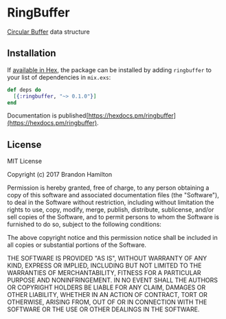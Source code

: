 # RingBuffer

[Circular Buffer](https://en.wikipedia.org/wiki/Circular_buffer) data structure

## Installation

If [available in Hex](https://hex.pm/docs/publish), the package can be installed
by adding `ringbuffer` to your list of dependencies in `mix.exs`:

```elixir
def deps do
  [{:ringbuffer, "~> 0.1.0"}]
end
```

Documentation is published[https://hexdocs.pm/ringbuffer](https://hexdocs.pm/ringbuffer).

## License

MIT License

Copyright (c) 2017 Brandon Hamilton

Permission is hereby granted, free of charge, to any person obtaining a copy
of this software and associated documentation files (the "Software"), to deal
in the Software without restriction, including without limitation the rights
to use, copy, modify, merge, publish, distribute, sublicense, and/or sell
copies of the Software, and to permit persons to whom the Software is
furnished to do so, subject to the following conditions:

The above copyright notice and this permission notice shall be included in all
copies or substantial portions of the Software.

THE SOFTWARE IS PROVIDED "AS IS", WITHOUT WARRANTY OF ANY KIND, EXPRESS OR
IMPLIED, INCLUDING BUT NOT LIMITED TO THE WARRANTIES OF MERCHANTABILITY,
FITNESS FOR A PARTICULAR PURPOSE AND NONINFRINGEMENT. IN NO EVENT SHALL THE
AUTHORS OR COPYRIGHT HOLDERS BE LIABLE FOR ANY CLAIM, DAMAGES OR OTHER
LIABILITY, WHETHER IN AN ACTION OF CONTRACT, TORT OR OTHERWISE, ARISING FROM,
OUT OF OR IN CONNECTION WITH THE SOFTWARE OR THE USE OR OTHER DEALINGS IN THE
SOFTWARE.